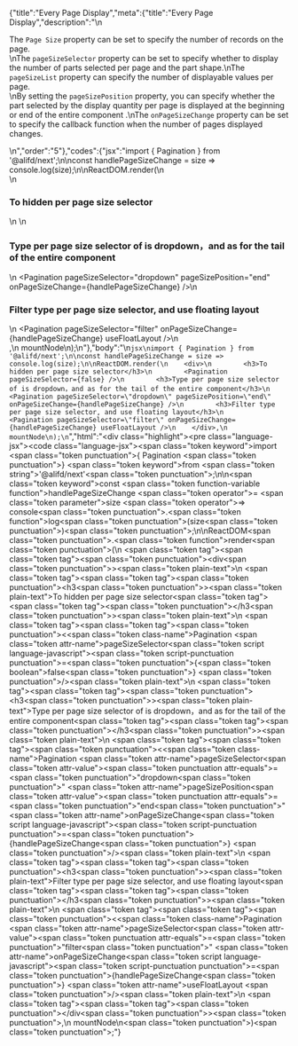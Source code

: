 {"title":"Every Page Display","meta":{"title":"Every Page Display","description":"\n<p>The <code>Page Size</code> property can be set to specify the number of records on the page.<br>\nThe <code>pageSizeSelector</code> property can be set to specify whether to display the number of parts selected per page and the part shape.\nThe <code>pageSizeList</code> property can specify the number of displayable values per page. <br>\nBy setting the <code>pageSizePosition</code> property, you can specify whether the part selected by the display quantity per page is displayed at the beginning or end of the entire component .\nThe <code>onPageSizeChange</code> property can be set to specify the callback function when the number of pages displayed changes.</p>\n","order":"5"},"codes":{"jsx":"import { Pagination } from '@alifd/next';\n\nconst handlePageSizeChange = size => console.log(size);\n\nReactDOM.render(\n    <div>\n        <h3>To hidden per page size selector</h3>\n        <Pagination pageSizeSelector={false} />\n        <h3>Type per page size selector of is dropdown，and as for the tail of the entire component</h3>\n        <Pagination pageSizeSelector=\"dropdown\" pageSizePosition=\"end\" onPageSizeChange={handlePageSizeChange} />\n        <h3>Filter type per page size selector, and use floating layout</h3>\n        <Pagination pageSizeSelector=\"filter\" onPageSizeChange={handlePageSizeChange} useFloatLayout />\n    </div>,\n    mountNode\n);\n"},"body":"\n````jsx\nimport { Pagination } from '@alifd/next';\n\nconst handlePageSizeChange = size => console.log(size);\n\nReactDOM.render(\n    <div>\n        <h3>To hidden per page size selector</h3>\n        <Pagination pageSizeSelector={false} />\n        <h3>Type per page size selector of is dropdown，and as for the tail of the entire component</h3>\n        <Pagination pageSizeSelector=\"dropdown\" pageSizePosition=\"end\" onPageSizeChange={handlePageSizeChange} />\n        <h3>Filter type per page size selector, and use floating layout</h3>\n        <Pagination pageSizeSelector=\"filter\" onPageSizeChange={handlePageSizeChange} useFloatLayout />\n    </div>,\n    mountNode\n);\n````","html":"<script>(function(){\"use strict\";\n\nvar _next = require(\"@alifd/next\");\n\nvar handlePageSizeChange = function handlePageSizeChange(size) {\n    return console.log(size);\n};\n\nReactDOM.render(React.createElement(\n    \"div\",\n    null,\n    React.createElement(\n        \"h3\",\n        null,\n        \"To hidden per page size selector\"\n    ),\n    React.createElement(_next.Pagination, { pageSizeSelector: false }),\n    React.createElement(\n        \"h3\",\n        null,\n        \"Type per page size selector of is dropdown\\uFF0Cand as for the tail of the entire component\"\n    ),\n    React.createElement(_next.Pagination, { pageSizeSelector: \"dropdown\", pageSizePosition: \"end\", onPageSizeChange: handlePageSizeChange }),\n    React.createElement(\n        \"h3\",\n        null,\n        \"Filter type per page size selector, and use floating layout\"\n    ),\n    React.createElement(_next.Pagination, { pageSizeSelector: \"filter\", onPageSizeChange: handlePageSizeChange, useFloatLayout: true })\n), mountNode);})()</script><div class=\"highlight\"><pre class=\"language-jsx\"><code class=\"language-jsx\"><span class=\"token keyword\">import</span> <span class=\"token punctuation\">{</span> Pagination <span class=\"token punctuation\">}</span> <span class=\"token keyword\">from</span> <span class=\"token string\">'@alifd/next'</span><span class=\"token punctuation\">;</span>\n\n<span class=\"token keyword\">const</span> <span class=\"token function-variable function\">handlePageSizeChange</span> <span class=\"token operator\">=</span> <span class=\"token parameter\">size</span> <span class=\"token operator\">=></span> console<span class=\"token punctuation\">.</span><span class=\"token function\">log</span><span class=\"token punctuation\">(</span>size<span class=\"token punctuation\">)</span><span class=\"token punctuation\">;</span>\n\nReactDOM<span class=\"token punctuation\">.</span><span class=\"token function\">render</span><span class=\"token punctuation\">(</span>\n    <span class=\"token tag\"><span class=\"token tag\"><span class=\"token punctuation\">&lt;</span>div</span><span class=\"token punctuation\">></span></span><span class=\"token plain-text\">\n        </span><span class=\"token tag\"><span class=\"token tag\"><span class=\"token punctuation\">&lt;</span>h3</span><span class=\"token punctuation\">></span></span><span class=\"token plain-text\">To hidden per page size selector</span><span class=\"token tag\"><span class=\"token tag\"><span class=\"token punctuation\">&lt;/</span>h3</span><span class=\"token punctuation\">></span></span><span class=\"token plain-text\">\n        </span><span class=\"token tag\"><span class=\"token tag\"><span class=\"token punctuation\">&lt;</span><span class=\"token class-name\">Pagination</span></span> <span class=\"token attr-name\">pageSizeSelector</span><span class=\"token script language-javascript\"><span class=\"token script-punctuation punctuation\">=</span><span class=\"token punctuation\">{</span><span class=\"token boolean\">false</span><span class=\"token punctuation\">}</span></span> <span class=\"token punctuation\">/></span></span><span class=\"token plain-text\">\n        </span><span class=\"token tag\"><span class=\"token tag\"><span class=\"token punctuation\">&lt;</span>h3</span><span class=\"token punctuation\">></span></span><span class=\"token plain-text\">Type per page size selector of is dropdown，and as for the tail of the entire component</span><span class=\"token tag\"><span class=\"token tag\"><span class=\"token punctuation\">&lt;/</span>h3</span><span class=\"token punctuation\">></span></span><span class=\"token plain-text\">\n        </span><span class=\"token tag\"><span class=\"token tag\"><span class=\"token punctuation\">&lt;</span><span class=\"token class-name\">Pagination</span></span> <span class=\"token attr-name\">pageSizeSelector</span><span class=\"token attr-value\"><span class=\"token punctuation attr-equals\">=</span><span class=\"token punctuation\">\"</span>dropdown<span class=\"token punctuation\">\"</span></span> <span class=\"token attr-name\">pageSizePosition</span><span class=\"token attr-value\"><span class=\"token punctuation attr-equals\">=</span><span class=\"token punctuation\">\"</span>end<span class=\"token punctuation\">\"</span></span> <span class=\"token attr-name\">onPageSizeChange</span><span class=\"token script language-javascript\"><span class=\"token script-punctuation punctuation\">=</span><span class=\"token punctuation\">{</span>handlePageSizeChange<span class=\"token punctuation\">}</span></span> <span class=\"token punctuation\">/></span></span><span class=\"token plain-text\">\n        </span><span class=\"token tag\"><span class=\"token tag\"><span class=\"token punctuation\">&lt;</span>h3</span><span class=\"token punctuation\">></span></span><span class=\"token plain-text\">Filter type per page size selector, and use floating layout</span><span class=\"token tag\"><span class=\"token tag\"><span class=\"token punctuation\">&lt;/</span>h3</span><span class=\"token punctuation\">></span></span><span class=\"token plain-text\">\n        </span><span class=\"token tag\"><span class=\"token tag\"><span class=\"token punctuation\">&lt;</span><span class=\"token class-name\">Pagination</span></span> <span class=\"token attr-name\">pageSizeSelector</span><span class=\"token attr-value\"><span class=\"token punctuation attr-equals\">=</span><span class=\"token punctuation\">\"</span>filter<span class=\"token punctuation\">\"</span></span> <span class=\"token attr-name\">onPageSizeChange</span><span class=\"token script language-javascript\"><span class=\"token script-punctuation punctuation\">=</span><span class=\"token punctuation\">{</span>handlePageSizeChange<span class=\"token punctuation\">}</span></span> <span class=\"token attr-name\">useFloatLayout</span> <span class=\"token punctuation\">/></span></span><span class=\"token plain-text\">\n    </span><span class=\"token tag\"><span class=\"token tag\"><span class=\"token punctuation\">&lt;/</span>div</span><span class=\"token punctuation\">></span></span><span class=\"token punctuation\">,</span>\n    mountNode\n<span class=\"token punctuation\">)</span><span class=\"token punctuation\">;</span></code></pre></div>"}